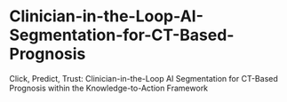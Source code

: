 # Clinician-in-the-Loop-AI-Segmentation-for-CT-Based-Prognosis
Click, Predict, Trust: Clinician-in-the-Loop AI Segmentation for CT-Based Prognosis within the Knowledge-to-Action Framework
